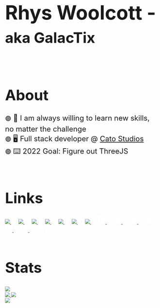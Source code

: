 <!DOCTYPE html>

<html>
 <body>
  <!-- Title -->
  <h1 style="font-size: 4rem; font-weight: bold;">Rhys Woolcott - <span style="font-size: 3rem;">aka GalacTix</span></h1>
  <br />

  <!-- About -->
  <h1 style="font-size: 3rem; font-weight: bold;">About</h1>
  <span style="font-size: 1.5rem">
  <!-- Text block start -->
  <span style="font-size: 1.25rem">🟣</span>
  <!-- Text Goes below this line -->
  📖 I am always willing to learn new skills, no matter the challenge
  <br />
  <!-- Text block end -->
  <!-- Text block start -->
  <span style="font-size: 1.25rem">🟣</span>
  <!-- Text Goes below this line -->
  🖥️ Full stack developer @ <a href="https://catostudios.nl" target="_blank">Cato Studios</a>
  <br />
  <!-- Text block end -->
  <!-- Text block start -->
  <span style="font-size: 1.25rem">🟣</span>
  <!-- Text Goes below this line -->
  ⌨️ 2022 Goal: Figure out ThreeJS
  <br />
  <!-- Text block end -->
  </span>

  <br />
  <br />

  <!-- Links -->
  <h1 style="font-size: 3rem; font-weight: bold;">Links</h1>
  <a style="margin-right: 24px" href="https://github.com/Rhys-Woolcott/#gh-light-mode-only" class="light-mode">
   <img src="https://image.flaticon.com/icons/png/512/2111/2111432.png" width="24px" />
  </a>
  <a style="margin-right: 24px" href="https://www.linkedin.com/in/rhys-woolcott-72490a1b7/#gh-light-mode-only" class="light-mode">
   <img src="https://image.flaticon.com/icons/png/512/2111/2111532.png" width="24px" />
  </a>
  <a style="margin-right: 24px" href="https://dsc.bio/floofyboi#gh-light-mode-only" class="light-mode">
   <img src="https://image.flaticon.com/icons/png/512/2111/2111363.png" width="24px" />
  </a>
  <a style="margin-right: 24px" href="https://twitter.com/GALACTIX__#gh-light-mode-only" class="light-mode">
   <img src="https://image.flaticon.com/icons/png/512/733/733635.png" width="24px" />
  </a>
  <a style="margin-right: 24px" href="https://instagram.com/galactix.xyz/#gh-light-mode-only" class="light-mode">
   <img src="https://image.flaticon.com/icons/png/512/733/733614.png" width="24px" />
  </a>
  <a style="margin-right: 24px" href="https://galactix.xyz/#gh-light-mode-only" class="light-mode">
   <img src="https://image.flaticon.com/icons/png/512/2301/2301129.png" width="24px" />
  </a>
  <a style="margin-right: 24px" href="mailto:rhyswoolcott@gmail.com#gh-light-mode-only" class="light-mode">
   <img src="https://image.flaticon.com/icons/png/512/2089/2089181.png" width="24px" />
  </a>

  <a style="margin-right: 24px" href="https://github.com/Rhys-Woolcott/#gh-dark-mode-only" class="dark-mode">
   <img src="./github.png" width="24px" />
  </a>
  <a style="margin-right: 24px" href="https://www.linkedin.com/in/rhys-woolcott-72490a1b7/#gh-dark-mode-only" class="dark-mode">
   <img src="./linkedin.png" width="24px" />
  </a>
  <a style="margin-right: 24px" href="https://dsc.bio/floofyboi#gh-dark-mode-only" class="dark-mode">
   <img src="./discord.png" width="24px" />
  </a>
  <a style="margin-right: 24px" href="https://twitter.com/GALACTIX__#gh-dark-mode-only" class="dark-mode">
   <img src="./twitter.png" width="24px" />
  </a>
  <a style="margin-right: 24px" href="https://instagram.com/galactix.xyz/#gh-dark-mode-only" class="dark-mode">
   <img src="./instagram.png" width="24px" />
  </a>
  <a style="margin-right: 24px" href="https://galactix.xyz/#gh-dark-mode-only" class="dark-mode">
   <img src="./globe.png" width="24px" />
  </a>
  <a style="margin-right: 24px" href="mailto:rhyswoolcott@gmail.com#gh-dark-mode-only" class="dark-mode">
   <img src="./email.png" width="24px" />
  </a>

  <br />
  <br />

  <!-- Stats -->
  <h1 style="font-size: 3rem; font-weight: bold;">Stats</h1>
  <!-- Github-Stats -->
  <a href="https://github.com/Rhys-Woolcott#gh-light-mode-only">
   <img src="https://github-readme-stats.vercel.app/api?username=Rhys-Woolcott&count_private=true&show_icons=true&theme=buefy" />
  <a/>
  <br />
  <!-- Languages -->
  <a href="https://github.com/Rhys-Woolcott#gh-light-mode-only">
   <img src="https://github-readme-stats.vercel.app/api/top-langs/?username=Rhys-Woolcott&count_private=true&layout=compact&theme=buefy" />
  </a>
   
  <!-- Github-Stats -->
  <a href="https://github.com/Rhys-Woolcott#gh-dark-mode-only">
   <img src="https://github-readme-stats.vercel.app/api?username=Rhys-Woolcott&count_private=true&show_icons=true&theme=midnight-purple" />
  <a/>
  <br />
  <!-- Languages -->
  <a href="https://github.com/Rhys-Woolcott#gh-dark-mode-only">
   <img src="https://github-readme-stats.vercel.app/api/top-langs/?username=Rhys-Woolcott&count_private=true&layout=compact&theme=midnight-purple" />
  </a>
 </body>
</html>
